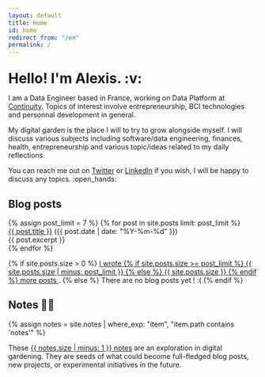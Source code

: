 ```yaml
---
layout: default
title: Home
id: home
redirect_from: "/en"
permalink: /
---
```


<div>
    <div>
        <h1 style="margin: 1em 0 0;">Hello! I'm Alexis. :v:</h1>
        <p>
            I am a Data Engineer based in France, working on Data Platform at
            <a target="blank" rel="noopener" href="https://www.continuity-tech.ai/en/home/">Continuity</a>.
            Topics of interest involve entrepreneurship, BCI technologies and personnal development in general.
        </p>
        <p>
            My digital garden is the place I will to try to grow alongside myself. I will discuss various subjects including software/data engineering, finances, health, entrepreneurship and various topic/ideas related to my daily reflections.
        </p>
        <p>
            You can reach me out on 
            <a target="blank" rel="noopener" href="https://twitter.com/a10llm">Twitter</a>
            or <a target="blank" rel="noopener" href="https://www.linkedin.com/in/alexismanuel/">LinkedIn</a>
            if you wish, I will be happy to discuss any topics. :open_hands:
        </p>
    </div>
    <div>
        <div class="grid-element">
            <h2>Blog posts</h2>
            {% assign post_limit = 7 %}
            {% for post in site.posts limit: post_limit %}
            <div class="list-entry">
                <div><a class="internal-link" href="{{ post.url }}">{{ post.title }}</a> <span class="faded">({{ post.date | date: "%Y-%m-%d" }})</span></div>
                <div>{{ post.excerpt }}</div>
            </div>
            {% endfor %}
            <p>
                {% if site.posts.size > 0 %}
                <a class="internal-link" href="/blog">
                    I wrote
                    {% if site.posts.size >= post_limit %}
                    {{ site.posts.size | minus: post_limit }}
                    {% else %}
                    {{ site.posts.size }}
                    {% endif %}
                    more posts
                </a>.
                {% else %}
                There are no blog posts yet ! :(
                {% endif %}
            </p>
        </div>
        <div class="grid-element">
            <h2>Notes 👨‍💻</h2>
            {% assign notes = site.notes | where_exp: "item", "item.path contains 'notes'" %}
            <p>
                These <a class="internal-link" href="/notes">{{ notes.size | minus: 1 }} notes</a> are an exploration in digital gardening. They are seeds of what could become full-fledged blog posts, new projects, or experimental initiatives in the future.
            </p>
        </div>
    </div>
</div>
